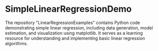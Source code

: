 # SimpleLinearRegressionDemo
The repository "LinearRegressionExamples" contains Python code demonstrating simple linear regression, including data generation, model estimation, and visualization using matplotlib. It serves as a learning resource for understanding and implementing basic linear regression algorithms.
